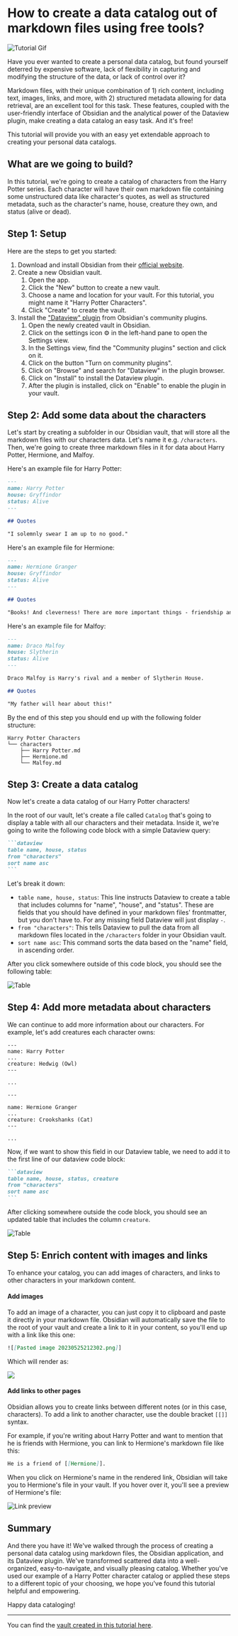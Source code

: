 # How to create a data catalog out of markdown files using free tools?

![Tutorial Gif](dataview.gif)

Have you ever wanted to create a personal data catalog, but found yourself deterred by expensive software, lack of flexibility in capturing and modifying the structure of the data, or lack of control over it?

Markdown files, with their unique combination of 1) rich content, including text, images, links, and more, with 2) structured metadata allowing for data retrieval, are an excellent tool for this task. These features, coupled with the user-friendly interface of Obsidian and the analytical power of the Dataview plugin, make creating a data catalog an easy task. And it's free!

This tutorial will provide you with an easy yet extendable approach to creating your personal data catalogs.

## What are we going to build?

In this tutorial, we're going to create a catalog of characters from the Harry Potter series. Each character will have their own markdown file containing some unstructured data like character's quotes, as well as structured metadata, such as the character's name, house, creature they own, and status (alive or dead).

## Step 1: Setup

Here are the steps to get you started:

1. Download and install Obsidian from their [official website](https://obsidian.md/).
2. Create a new Obsidian vault.
   1. Open the app.
   2. Click the "New" button to create a new vault.
   3. Choose a name and location for your vault. For this tutorial, you might name it "Harry Potter Characters".
   4. Click "Create" to create the vault.
3. Install the ["Dataview" plugin](https://github.com/blacksmithgu/obsidian-dataview) from Obsidian's community plugins.
   1. Open the newly created vault in Obsidian.
   2. Click on the settings icon ⚙️ in the left-hand pane to open the Settings view.
   3. In the Settings view, find the "Community plugins" section and click on it.
   4. Click on the button "Turn on community plugins".
   5. Click on "Browse" and search for "Dataview" in the plugin browser.
   6. Click on "Install" to install the Dataview plugin.
   7. After the plugin is installed, click on "Enable" to enable the plugin in your vault.

## Step 2: Add some data about the characters

Let's start by creating a subfolder in our Obsidian vault, that will store all the markdown files with our characters data. Let's name it e.g. `/characters`. Then, we're going to create three markdown files in it for data about Harry Potter, Hermione, and Malfoy.

Here's an example file for Harry Potter:

```md
---
name: Harry Potter
house: Gryffindor
status: Alive
---

## Quotes

"I solemnly swear I am up to no good."
```

Here's an example file for Hermione:

```md
---
name: Hermione Granger
house: Gryffindor
status: Alive
---

## Quotes

"Books! And cleverness! There are more important things - friendship and bravery."
```

Here's an example file for Malfoy:

```md
---
name: Draco Malfoy
house: Slytherin
status: Alive
---

Draco Malfoy is Harry's rival and a member of Slytherin House.

## Quotes

"My father will hear about this!"
```

By the end of this step you should end up with the following folder structure:

```
Harry Potter Characters
└── characters
    ├── Harry Potter.md
    ├── Hermione.md
    └── Malfoy.md
```

## Step 3: Create a data catalog

Now let's create a data catalog of our Harry Potter characters!

In the root of our vault, let's create a file called `Catalog` that's going to display a table with all our characters and their metadata. Inside it, we're going to write the following code block with a simple Dataview query:

````md
```dataview
table name, house, status
from "characters"
sort name asc
```
````

Let's break it down:

- `table name, house, status`: This line instructs Dataview to create a table that includes columns for "name", "house", and "status". These are fields that you should have defined in your markdown files' frontmatter, but you don't have to. For any missing field Dataview will just display `-`.
- `from "characters"`: This tells Dataview to pull the data from all markdown files located in the `/characters` folder in your Obsidian vault.
- `sort name asc`: This command sorts the data based on the "name" field, in ascending order.

After you click somewhere outside of this code block, you should see the following table:

![Table](table1.png)

## Step 4: Add more metadata about characters

We can continue to add more information about our characters. For example, let's add creatures each character owns:

```md=
---
name: Harry Potter
...
creature: Hedwig (Owl)
---

...

---

name: Hermione Granger
...
creature: Crookshanks (Cat)
---

...

```

Now, if we want to show this field in our Dataview table, we need to add it to the first line of our dataview code block:

````md
```dataview
table name, house, status, creature
from "characters"
sort name asc
```
````

After clicking somewhere outside the code block, you should see an updated table that includes the column `creature`.

![Table](table2.png)

## Step 5: Enrich content with images and links

To enhance your catalog, you can add images of characters, and links to other characters in your markdown content.

#### Add images

To add an image of a character, you can just copy it to clipboard and paste it directly in your markdown file. Obsidian will automatically save the file to the root of your vault and create a link to it in your content, so you'll end up with a link like this one:

```md
![[Pasted image 20230525212302.png]]
```

Which will render as:

![](harry.png)

#### Add links to other pages

Obsidian allows you to create links between different notes (or in this case, characters). To add a link to another character, use the double bracket `[[]]` syntax.

For example, if you're writing about Harry Potter and want to mention that he is friends with Hermione, you can link to Hermione's markdown file like this:

```md
He is a friend of [[Hermione]].
```

When you click on Hermione's name in the rendered link, Obsidian will take you to Hermione's file in your vault. If you hover over it, you'll see a preview of Hermione's file:

![Link preview](link-preview.png)

## Summary

And there you have it! We've walked through the process of creating a personal data catalog using markdown files, the Obsidian application, and its Dataview plugin. We've transformed scattered data into a well-organized, easy-to-navigate, and visually pleasing catalog. Whether you've used our example of a Harry Potter character catalog or applied these steps to a different topic of your choosing, we hope you've found this tutorial helpful and empowering.

Happy data cataloging!

---

You can find the [vault created in this tutorial here](https://github.com/datopian/markdowndb/tree/main/examples/obsidian-dataview).
